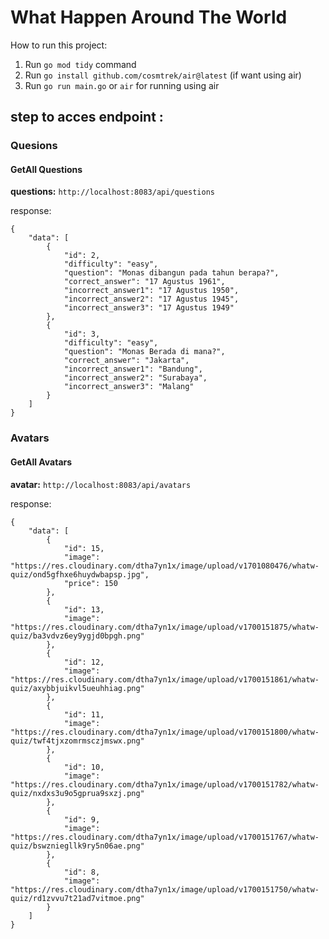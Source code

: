 # What Happen Around The World

How to run this project:

1. Run `go mod tidy` command
2. Run `go install github.com/cosmtrek/air@latest` (if want using air)
3. Run `go run main.go` or `air` for running using air


## step to acces endpoint :

### Quesions

#### GetAll Questions

**questions:**
`http://localhost:8083/api/questions`

response: 

```
{
    "data": [
        {
            "id": 2,
            "difficulty": "easy",
            "question": "Monas dibangun pada tahun berapa?",
            "correct_answer": "17 Agustus 1961",
            "incorrect_answer1": "17 Agustus 1950",
            "incorrect_answer2": "17 Agustus 1945",
            "incorrect_answer3": "17 Agustus 1949"
        },
        {
            "id": 3,
            "difficulty": "easy",
            "question": "Monas Berada di mana?",
            "correct_answer": "Jakarta",
            "incorrect_answer1": "Bandung",
            "incorrect_answer2": "Surabaya",
            "incorrect_answer3": "Malang"
        }
    ]
}

```
### Avatars

#### GetAll Avatars

**avatar:**
`http://localhost:8083/api/avatars`

response:

```
{
    "data": [
        {
            "id": 15,
            "image": "https://res.cloudinary.com/dtha7yn1x/image/upload/v1701080476/whatw-quiz/ond5gfhxe6huydwbapsp.jpg",
            "price": 150
        },
        {
            "id": 13,
            "image": "https://res.cloudinary.com/dtha7yn1x/image/upload/v1700151875/whatw-quiz/ba3vdvz6ey9ygjd0bpgh.png"
        },
        {
            "id": 12,
            "image": "https://res.cloudinary.com/dtha7yn1x/image/upload/v1700151861/whatw-quiz/axybbjuikvl5ueuhhiag.png"
        },
        {
            "id": 11,
            "image": "https://res.cloudinary.com/dtha7yn1x/image/upload/v1700151800/whatw-quiz/twf4tjxzomrmsczjmswx.png"
        },
        {
            "id": 10,
            "image": "https://res.cloudinary.com/dtha7yn1x/image/upload/v1700151782/whatw-quiz/nxdxs3u9o5gprua9sxzj.png"
        },
        {
            "id": 9,
            "image": "https://res.cloudinary.com/dtha7yn1x/image/upload/v1700151767/whatw-quiz/bswzniegllk9ry5n06ae.png"
        },
        {
            "id": 8,
            "image": "https://res.cloudinary.com/dtha7yn1x/image/upload/v1700151750/whatw-quiz/rd1zvvu7t21ad7vitmoe.png"
        }
    ]
}

```
